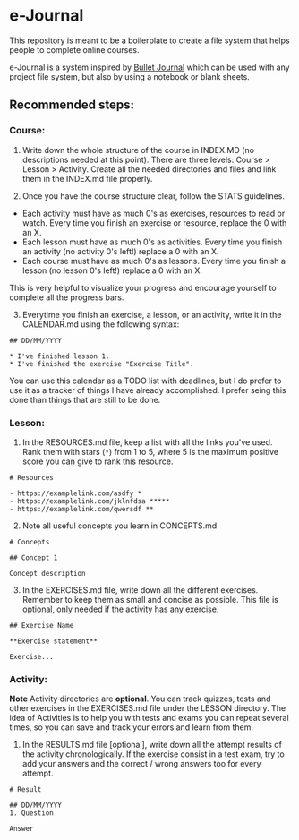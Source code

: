 # e-Journal

This repository is meant to be a boilerplate to create a file system that helps people to complete online courses.

e-Journal is a system inspired by [Bullet Journal](http://bulletjournal.com/) which can be used with any project file system, but also by using a notebook or blank sheets.

## Recommended steps:

### Course:

1. Write down the whole structure of the course in INDEX.MD (no descriptions needed at this point). There are three levels: Course > Lesson > Activity. Create all the needed directories and files and link them in the INDEX.md file properly.

2. Once you have the course structure clear, follow the STATS guidelines.

  - Each activity must have as much 0's as exercises, resources to read or watch. Every time you finish an exercise or resource, replace the 0 with an X.
  - Each lesson must have as much 0's as activities. Every time you finish an activity (no activity 0's left!) replace a 0 with an X.
  - Each course must have as much 0's as lessons. Every time you finish a lesson (no lesson 0's left!) replace a 0 with an X.

This is very helpful to visualize your progress and encourage yourself to complete all the progress bars.

3. Everytime you finish an exercise, a lesson, or an activity, write it in the CALENDAR.md using the following syntax:

```
## DD/MM/YYYY

* I've finished lesson 1.
* I've finished the exercise "Exercise Title".
```

You can use this calendar as a TODO list with deadlines, but I do prefer to use it as a tracker of things I have already accomplished. I prefer seing this done than things that are still to be done.

### Lesson:

1. In the RESOURCES.md file, keep a list with all the links you've used. Rank them with stars (`*`) from 1 to 5, where 5 is the maximum positive score you can give to rank this resource.

```
# Resources

- https://examplelink.com/asdfy *
- https://examplelink.com/jklnfdsa *****
- https://examplelink.com/qwersdf **
```


2. Note all useful concepts you learn in CONCEPTS.md

```
# Concepts

## Concept 1

Concept description
```

3. In the EXERCISES.md file, write down all the different exercises. Remember to keep them as small and concise as possible. This file is optional, only needed if the activity has any exercise.

```
## Exercise Name

**Exercise statement**

Exercise...
```

### Activity:

**Note** Activity directories are **optional**. You can track quizzes, tests and other exercises in the EXERCISES.md file under the LESSON directory. The idea of Activities is to help you with tests and exams you can repeat several times, so you can save and track your errors and learn from them.

1. In the RESULTS.md file [optional], write down all the attempt results of the activity chronologically. If the exercise consist in a test exam, try to add your answers and the correct / wrong answers too for every attempt.

```
# Result

## DD/MM/YYYY
1. Question

Answer
```
